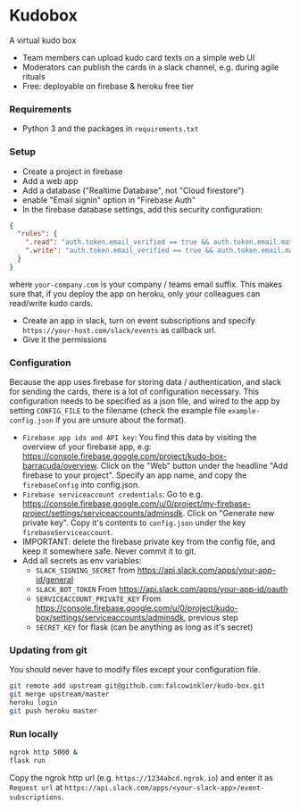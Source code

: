 # Kudobox

A virtual kudo box

- Team members can upload kudo card texts on a simple web UI
- Moderators can publish the cards in a slack channel, e.g. during agile rituals
- Free: deployable on firebase & heroku free tier

### Requirements
- Python 3 and the packages in `requirements.txt`

### Setup
- Create a project in firebase
- Add a web app
- Add a database ("Realtime Database", not "Cloud firestore")
- enable "Email signin" option in "Firebase Auth"
- In the firebase database settings, add this security configuration:
```json
{
  "rules": {
    ".read": "auth.token.email_verified == true && auth.token.email.matches(/.*@your-company.com$/)",
    ".write": "auth.token.email_verified == true && auth.token.email.matches(/.*@your-company.com$/)"
  }
}
```
where `your-company.com` is your company / teams email suffix. This makes sure that, if you deploy the app on heroku,
only your colleagues can read/write kudo cards.
- Create an app in slack, turn on event subscriptions and specify
`https://your-host.com/slack/events` as callback url.
- Give it the permissions
### Configuration

Because the app uses firebase for storing data / authentication, and slack for sending the cards,
there is a lot of configuration necessary. This configuration needs to be specified as
a json file, and wired to the app by setting `CONFIG_FILE` to the filename
(check the example file `example-config.json` if you are unsure about the format).

- `Firebase app ids and API key`: You find this data by visiting the overview of your 
firebase app, e.g: https://console.firebase.google.com/project/kudo-box-barracuda/overview.
Click on the "Web" button under the headline "Add firebase to your project". Specify 
an app name, and copy the `firebaseConfig` into config.json. 
- `Firebase serviceaccount credentials`: Go to e.g. https://console.firebase.google.com/u/0/project/my-firebase-project/settings/serviceaccounts/adminsdk. 
Click on "Generate new private key". Copy it's contents to `config.json` under the key `firebaseServiceaccount`.
- IMPORTANT: delete the firebase private key from the config file, and keep it somewhere safe. Never commit it to git.
- Add all secrets as env variables:
    - `SLACK_SIGNING_SECRET` from https://api.slack.com/apps/your-app-id/general
    - `SLACK_BOT_TOKEN` From https://api.slack.com/apps/your-app-id/oauth
    - `SERVICEACCOUNT_PRIVATE_KEY` From https://console.firebase.google.com/u/0/project/kudo-box/settings/serviceaccounts/adminsdk, previous step
    - `SECRET_KEY` for flask (can be anything as long as it's secret)

### Updating from git
You should never have to modify files except your configuration file.

```bash
git remote add upstream git@github.com:falcowinkler/kudo-box.git
git merge upstream/master
heroku login
git push heroku master
```

### Run locally

```bash
ngrok http 5000 &
flask run
```

Copy the ngrok http url (e.g. `https://1234abcd.ngrok.io`) and enter it as `Request url`
at `https://api.slack.com/apps/<your-slack-app>/event-subscriptions`.
